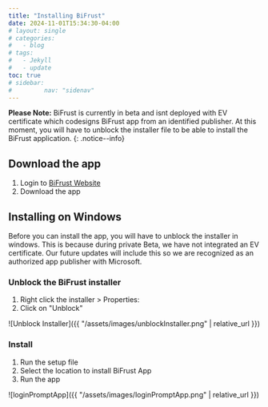 ```yaml
---
title: "Installing BiFrust"
date: 2024-11-01T15:34:30-04:00
# layout: single
# categories:
#   - blog
# tags:
#   - Jekyll
#   - update
toc: true
# sidebar:
#         nav: "sidenav"
---
```




**Please Note:** BiFrust is currently in beta and isnt deployed with EV certificate which codesigns BiFrust app from an identified publisher. At this moment, you will have to unblock the installer file to be able to install the BiFrust application.
{: .notice--info}



## Download the app

1. Login to [BiFrust Website](https://bifrust.com/)
2. Download the app


## Installing on Windows

Before you can install the app, you will have to unblock the installer in windows. This is because during private Beta, we have not integrated an EV certificate. Our future updates will include this so we are recognized as an authorized app publisher with Microsoft.

### Unblock the BiFrust installer

1. Right click the installer > Properties:
2. Click on "Unblock"

![Unblock Installer]({{ "/assets/images/unblockInstaller.png" | relative_url }})


### Install

1. Run the setup file
2. Select the location to install BiFrust App
3. Run the app


![loginPromptApp]({{ "/assets/images/loginPromptApp.png" | relative_url }})